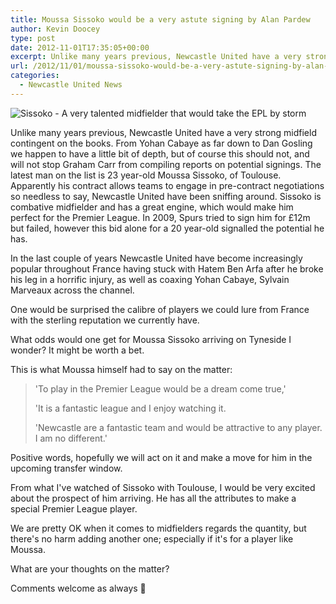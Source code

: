```yaml
---
title: Moussa Sissoko would be a very astute signing by Alan Pardew
author: Kevin Doocey
type: post
date: 2012-11-01T17:35:05+00:00
excerpt: Unlike many years previous, Newcastle United have a very strong midfield contingent on the books. From Yohan Cabaye as far down to Dan Gosling we happen to have a little bit of depth, but of course this should not..
url: /2012/11/01/moussa-sissoko-would-be-a-very-astute-signing-by-alan-pardew/
categories:
  - Newcastle United News
---
```


![Sissoko - A very talented midfielder that would take the EPL by storm](https://www.tynetime.com/wp-content/uploads/2012/11/Moussa-Sissoko-Newcastle-United.jpg "Moussa-Sissoko-Newcastle-United")

Unlike many years previous, Newcastle United have a very strong midfield contingent on the books. From Yohan Cabaye as far down to Dan Gosling we happen to have a little bit of depth, but of course this should not, and will not stop Graham Carr from compiling reports on potential signings. The latest man on the list is 23 year-old Moussa Sissoko, of Toulouse. Apparently his contract allows teams to engage in pre-contract negotiations so needless to say, Newcastle United have been sniffing around. Sissoko is combative midfielder  and has a great engine, which would make him perfect for the Premier League. In 2009, Spurs tried to sign him for £12m but failed, however this bid alone for a 20 year-old signalled the potential he has.

In the last couple of years Newcastle United have become increasingly popular throughout France having stuck with Hatem Ben Arfa after he broke his leg in a horrific injury, as well as coaxing Yohan Cabaye, Sylvain Marveaux across the channel.

One would be surprised the calibre of players we could lure from France with the sterling reputation we currently have.

What odds would one get for Moussa Sissoko arriving on Tyneside I wonder? It might be worth a bet.

This is what Moussa himself had to say on the matter:

> 'To play in the Premier League would be a dream come true,'
>
> 'It is a fantastic league and I enjoy watching it.
>
> 'Newcastle are a fantastic team and would be attractive to any player. I am no different.'

Positive words, hopefully we will act on it and make a move for him in the upcoming transfer window.

From what I've watched of Sissoko with Toulouse, I would be very excited about the prospect of him arriving. He has all the attributes to make a special Premier League player.

We are pretty OK when it comes to midfielders regards the quantity, but there's no harm adding another one; especially if it's for a player like Moussa.

What are your thoughts on the matter?

Comments welcome as always 🙂
